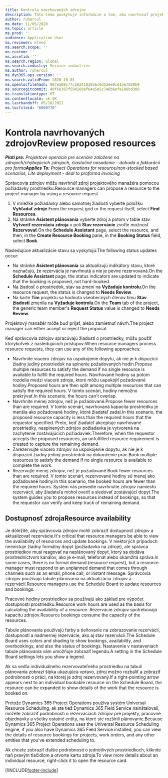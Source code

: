 ```yaml
---
title: Kontrola navrhovaných zdrojov
description: Táto téma poskytuje informácie o tom, ako navrhovať projektové zdroje.
author: ruhercul
ms.date: 11/05/2020
ms.topic: article
ms.prod: ''
audience: Application User
ms.reviewer: kfend
ms.search.scope: ''
ms.custom: ''
ms.assetid: ''
ms.search.region: Global
ms.search.industry: Service industries
ms.author: ruhercul
ms.dyn365.ops.version: ''
ms.search.validFrom: 2020-10-01
ms.openlocfilehash: 987ea08c77c1824182856c0d52ee0cd15e7029b9
ms.sourcegitcommit: 40f68387f594180af64a5e5c748b6efa188bd300
ms.translationtype: HT
ms.contentlocale: sk-SK
ms.lasthandoff: 05/10/2021
ms.locfileid: "6000770"
---
```

# <a name="review-proposed-resources"></a><span data-ttu-id="01d5f-103">Kontrola navrhovaných zdrojov</span><span class="sxs-lookup"><span data-stu-id="01d5f-103">Review proposed resources</span></span>

<span data-ttu-id="01d5f-104">_**Platí pre:** Projektové operácie pre scenáre založené na zdrojoch/chýbajúcich zdrojoch, čiastočné nasadenie – dohoda o fakturácii pro forma_</span><span class="sxs-lookup"><span data-stu-id="01d5f-104">_**Applies To:** Project Operations for resource/non-stocked based scenarios, Lite deployment - deal to proforma invoicing_</span></span>

<span data-ttu-id="01d5f-105">Správcovia zdrojov môžu navrhnúť zdroj projektového manažéra pomocou požiadavky prostriedku.</span><span class="sxs-lookup"><span data-stu-id="01d5f-105">Resource managers can propose a resource to the project manager by using a resource request.</span></span>

1. <span data-ttu-id="01d5f-106">V mriežke požiadavky alebo samotnej žiadosti vyberte položku **Vyhľadať zdroje**.</span><span class="sxs-lookup"><span data-stu-id="01d5f-106">From the request grid or the request itself, select **Find Resources**.</span></span>
2. <span data-ttu-id="01d5f-107">Na stránke **Asistent plánovania** vyberte zdroj a potom v table stav **Vytvoriť rezerváciu zdroja** v poli **Stav rezervácie** zvoľte možnosť **Rezervovať**.</span><span class="sxs-lookup"><span data-stu-id="01d5f-107">On the **Schedule Assistant** page, select the resource, and then, in the **Create Resource Booking** pane, in the **Booking Status** field, select **Book**.</span></span>

<span data-ttu-id="01d5f-108">Nasledujúce aktualizácie stavu sa vyskytujú:</span><span class="sxs-lookup"><span data-stu-id="01d5f-108">The following status updates occur:</span></span>

- <span data-ttu-id="01d5f-109">Na stránke **Asistent plánovania** sa aktualizujú indikátory stavu, ktoré naznačujú, že rezervácia je navrhnutá a nie je pevne rezervovaná.</span><span class="sxs-lookup"><span data-stu-id="01d5f-109">On the **Schedule Assistant** page, the status indicators are updated to indicate that the booking is proposed, not hard-booked.</span></span>
- <span data-ttu-id="01d5f-110">Na žiadosť o prostriedok, stav sa zmení na **Vyžaduje kontrolu**.</span><span class="sxs-lookup"><span data-stu-id="01d5f-110">On the resource request, the status is changed to **Needs Review**.</span></span>
- <span data-ttu-id="01d5f-111">Na karte **Tím** projektu sa hodnota všeobecných členov tímu **Stav žiadosti** zmenila na **Vyžaduje kontrolu**.</span><span class="sxs-lookup"><span data-stu-id="01d5f-111">On the **Team** tab of the project, the generic team member's **Request Status** value is changed to **Needs Review**.</span></span>

<span data-ttu-id="01d5f-112">Projektový manažér môže buď prijať, alebo zamietnuť návrh.</span><span class="sxs-lookup"><span data-stu-id="01d5f-112">The project manager can either accept or reject the proposal.</span></span>

<span data-ttu-id="01d5f-113">Keď správcovia zdrojov spracúvajú žiadosti o prostriedky, môžu použiť ktorýkoľvek z nasledujúcich prístupov:</span><span class="sxs-lookup"><span data-stu-id="01d5f-113">When resource managers process resource requests, they can use any of the following approaches:</span></span>

- <span data-ttu-id="01d5f-114">Navrhnite viacero zdrojov na uspokojenie dopytu, ak nie je k dispozícii žiadny jediný prostriedok na splnenie požadovaných hodín.</span><span class="sxs-lookup"><span data-stu-id="01d5f-114">Propose multiple resources to satisfy the demand if no single resource is available to fulfill the required hours.</span></span> <span data-ttu-id="01d5f-115">Navrhované hodiny sa potom rozdelia medzi viaceré zdroje, ktoré môžu uspokojiť požadované hodiny.</span><span class="sxs-lookup"><span data-stu-id="01d5f-115">Proposed hours are then split among multiple resources that can satisfy the required hours.</span></span> <span data-ttu-id="01d5f-116">V tomto scenári, hodiny nemožno prekrývať.</span><span class="sxs-lookup"><span data-stu-id="01d5f-116">In this scenario, the hours can't overlap.</span></span>
- <span data-ttu-id="01d5f-117">Navrhnite menej zdrojov, než je požadované.</span><span class="sxs-lookup"><span data-stu-id="01d5f-117">Propose fewer resources than are required.</span></span> <span data-ttu-id="01d5f-118">V tomto scenári, navrhovaná kapacita prostriedku je menšia ako požadované hodiny, ktoré žiadateľ zadal.</span><span class="sxs-lookup"><span data-stu-id="01d5f-118">In this scenario, the proposed resource capacity is less than the required hours that the requestor specified.</span></span> <span data-ttu-id="01d5f-119">Preto, keď žiadateľ akceptuje navrhované prostriedky, nesplnených zdrojov požiadavka je vytvorená na zachytenie zostávajúcich požiadaviek.</span><span class="sxs-lookup"><span data-stu-id="01d5f-119">Therefore, when the requestor accepts the proposed resources, an unfulfilled resource requirement is created to capture the remaining demand.</span></span>
- <span data-ttu-id="01d5f-120">Zarezervujte viacero zdrojov na uspokojenie dopytu, ak nie je k dispozícii žiadny jediný prostriedok na dokončenie prác.</span><span class="sxs-lookup"><span data-stu-id="01d5f-120">Book multiple resources to satisfy the demand if no single resource is available to complete the work.</span></span>
- <span data-ttu-id="01d5f-121">Rezervujte menej zdrojov, než je požadované.</span><span class="sxs-lookup"><span data-stu-id="01d5f-121">Book fewer resources than are required.</span></span> <span data-ttu-id="01d5f-122">V tomto scenári, rezervované hodiny sú menej ako požadované hodiny.</span><span class="sxs-lookup"><span data-stu-id="01d5f-122">In this scenario, the booked hours are fewer than the required hours.</span></span> <span data-ttu-id="01d5f-123">Systém vás prevedie navrhnutie zdrojov namiesto rezervácií, aby žiadateľa mohol overiť a sledovať zostávajúci dopyt.</span><span class="sxs-lookup"><span data-stu-id="01d5f-123">The system guides you to propose resources instead of bookings, so that the requestor can verify and keep track of remaining demand.</span></span>

## <a name="resource-availability"></a><span data-ttu-id="01d5f-124">Dostupnosť zdroja</span><span class="sxs-lookup"><span data-stu-id="01d5f-124">Resource availability</span></span>

<span data-ttu-id="01d5f-125">Je dôležité, aby správcovia zdrojov mohli zobraziť dostupnosť zdrojov a aktualizovať rezervácie.</span><span class="sxs-lookup"><span data-stu-id="01d5f-125">It's critical that resource managers be able to view the availability of resources and update bookings.</span></span> <span data-ttu-id="01d5f-126">V niektorých prípadoch neexistuje žiadny formálny dopyt (požiadavka na zdroje), ale správca prostriedkov musí reagovať na neplánovaný dopyt, ktorý sa dodáva prostredníctvom kanálov, ako je e-mail, telefonát alebo okamžitá správa.</span><span class="sxs-lookup"><span data-stu-id="01d5f-126">In some cases, there is no formal demand (resource request), but a resource manager must respond to an unplanned demand that comes through channels such as an email, phone call, or instant message.</span></span> <span data-ttu-id="01d5f-127">Správcovia zdrojov používajú tabule plánovania na aktualizáciu zdrojov a rezervácií.</span><span class="sxs-lookup"><span data-stu-id="01d5f-127">Resource managers use the Schedule Board to update resources and bookings.</span></span>

<span data-ttu-id="01d5f-128">Pracovné hodiny prostriedkov sa používajú ako základ pre výpočet dostupnosti prostriedku.</span><span class="sxs-lookup"><span data-stu-id="01d5f-128">Resource work hours are used as the basis for calculating the availability of a resource.</span></span> <span data-ttu-id="01d5f-129">Rezervácie zdrojov spotrebúvajú kapacitu zdrojov.</span><span class="sxs-lookup"><span data-stu-id="01d5f-129">Resource bookings consume the capacity of the resources.</span></span>

<span data-ttu-id="01d5f-130">Tabule plánovania používajú farby a tieňovanie na zobrazovanie rezervácií, dostupnosti a nadmernej rezervácie, ako aj stav rezervácií.</span><span class="sxs-lookup"><span data-stu-id="01d5f-130">The Schedule Board uses colors and shading to show bookings, availability, and overbookings, and also the status of bookings.</span></span> <span data-ttu-id="01d5f-131">Nastavenie v nastaveniach tabule plánovania vám umožňuje zobraziť legendu.</span><span class="sxs-lookup"><span data-stu-id="01d5f-131">A setting in the Schedule Board settings lets you show a legend.</span></span>

<span data-ttu-id="01d5f-132">Ak sa vedľa individuálneho rezervovateľného prostriedku na tabuli plánovania zobrazí šípka ukazujúca vpravo, zdroj možno rozbaliť a zobraziť podrobnosti o práci, na ktorej je zdroj rezervovaný.</span><span class="sxs-lookup"><span data-stu-id="01d5f-132">If a right-pointing arrow appears next to an individual bookable resource on the Schedule Board, the resource can be expanded to show details of the work that the resource is booked on.</span></span>

<span data-ttu-id="01d5f-133">Pretože Dynamics 365 Project Operations používa systém Universal Resource Scheduling, ak ste tiež Dynamics 365 Field Service nainštalovali, môžete zobraziť podrobnosti o rezerváciách zdrojov pre projekty, pracovné objednávky a všetky ostatné entity, na ktoré ste rozšírili plánovanie.</span><span class="sxs-lookup"><span data-stu-id="01d5f-133">Because Dynamics 365 Project Operations uses the Universal Resource Scheduling engine, if you also have Dynamics 365 Field Service installed, you can view the details of resource bookings for projects, work orders, and any other entities that you've extended scheduling to.</span></span>

<span data-ttu-id="01d5f-134">Ak chcete zobraziť ďalšie podrobnosti o jednotlivých prostriedkoch, kliknite naň pravým tlačidlom a otvorte kartu zdroja.</span><span class="sxs-lookup"><span data-stu-id="01d5f-134">To view more details about an individual resource, right-click it to open the resource card.</span></span>



[!INCLUDE[footer-include](../includes/footer-banner.md)]